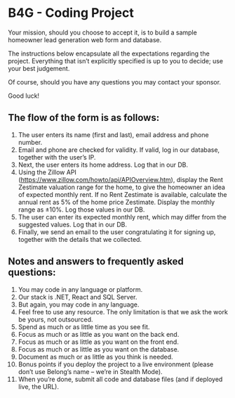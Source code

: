 # B4G - Coding Project

Your mission, should you choose to accept it, is to build a sample homeowner lead generation web form and database.

The instructions below encapsulate all the expectations regarding the project. Everything that isn’t explicitly specified is up to you to decide; use your best judgement.

Of course, should you have any questions you may contact your sponsor.

Good luck!

## The flow of the form is as follows:

1. The user enters its name (first and last), email address and phone number.
2. Email and phone are checked for validity. If valid, log in our database, together with the user’s IP.
3. Next, the user enters its home address. Log that in our DB.
4. Using the Zillow API (https://www.zillow.com/howto/api/APIOverview.htm), display the Rent Zestimate valuation range for the home, to give the homeowner an idea of expected monthly rent.
If no Rent Zestimate is available, calculate the annual rent as 5% of the home price Zestimate. Display the monthly range as ±10%.
Log those values in our DB.
5. The user can enter its expected monthly rent, which may differ from the suggested values. Log that in our DB.
6. Finally, we send an email to the user congratulating it for signing up, together with the details that we collected.

## Notes and answers to frequently asked questions:

1. You may code in any language or platform.
2. Our stack is .NET, React and SQL Server.
3. But again, you may code in any language.
4. Feel free to use any resource. The only limitation is that we ask the work be yours, not outsourced.
5. Spend as much or as little time as you see fit.
6. Focus as much or as little as you want on the back end.
7. Focus as much or as little as you want on the front end.
8. Focus as much or as little as you want on the database.
9. Document as much or as little as you think is needed.
10. Bonus points if you deploy the project to a live environment (please don’t use Belong’s name – we’re in Stealth Mode).
11. When you’re done, submit all code and database files (and if deployed live, the URL).